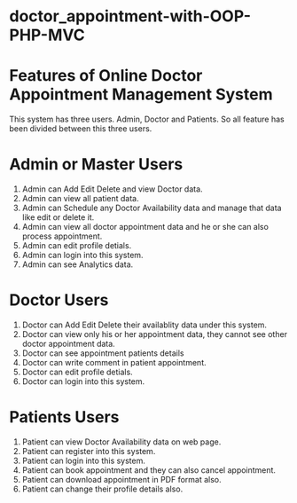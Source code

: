 # doctor_appointment-with-OOP-PHP-MVC

# Features of Online Doctor Appointment Management System

This system has three users. Admin, Doctor and Patients. So all feature has been divided between this three users.

# Admin or Master Users

1. Admin can Add Edit Delete and view Doctor data.
2. Admin can view all patient data.
3. Admin can Schedule any Doctor Availability data and manage that data like edit or delete it.
4. Admin can view all doctor appointment data and he or she can also process appointment.
5. Admin can edit profile detials.
6. Admin can login into this system.
7. Admin can see Analytics data.

# Doctor Users

1. Doctor can Add Edit Delete their availablity data under this system.
2. Doctor can view only his or her appointment data, they cannot see other doctor appointment data.
3. Doctor can see appointment patients details
4. Doctor can write comment in patient appointment.
5. Doctor can edit profile detials.
6. Doctor can login into this system.

# Patients Users

1. Patient can view Doctor Availability data on web page.
2. Patient can register into this system.
3. Patient can login into this system.
4. Patient can book appointment and they can also cancel appointment.
5. Patient can download appointment in PDF format also.
6. Patient can change their profile details also.
